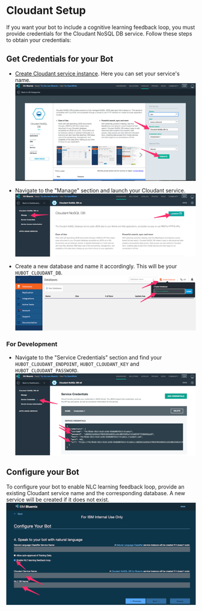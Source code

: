 # Cloudant Setup

If you want your bot to include a cognitive learning feedback loop, you must provide credentials for the Cloudant NoSQL DB service. Follow these steps to obtain your credentials:

## Get Credentials for your Bot

- [Create Cloudant service instance](https://console.ng.bluemix.net/catalog/services/cloudant-nosql-db/). Here you can set your service's name.
![Create Cloudant Service](../images/Create_Cloudant_Service.png)

- Navigate to the "Manage" section and launch your Cloudant service.
![Launch Cloudant Service](../images/Cloudant_Launch.png)

- Create a new database and name it accordingly. This will be your `HUBOT_CLOUDANT_DB`.
![Create Cloudant DB](../images/Cloudant_Create_DB.png)

### For Development
- Navigate to the "Service Credentials" section and find your `HUBOT_CLOUDANT_ENDPOINT`, `HUBOT_CLOUDANT_KEY` and `HUBOT_CLOUDANT_PASSWORD`.
![Cloudant Service Credentials](../images/Cloudant_Credentials.png)


## Configure your Bot

To configure your bot to enable NLC learning feedback loop, provide an existing Cloudant service name and the corresponding database. A new service will be created if it does not exist.
![Cloudant Setup](../images/Cloudant_Wizard_Setup.png)

